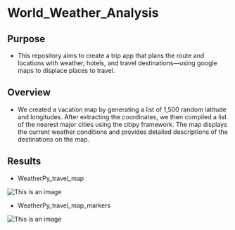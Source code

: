 # World_Weather_Analysis
## Purpose

- This repository aims to create a trip app that plans the route and locations with weather, hotels, and travel destinations—using google maps to displace places to travel.

## Overview

- We created a vacation map by generating a list of 1,500 random latitude and longitudes. After extracting the coordinates, we then compiled a list of the nearest major cities using the citipy framework. The map displays the current weather conditions and provides detailed descriptions of the destinations on the map.

## Results

- WeatherPy_travel_map

![This is an image](https://github.com/Wrancher123/World_Weather_Analysis/blob/main/Vacation_Itinerary/WeatherPy_travel_map.pngpng)

- WeatherPy_travel_map_markers

![This is an image](https://github.com/Wrancher123/World_Weather_Analysis/blob/main/Vacation_Itinerary/WeatherPy_travel_map_markers.png)